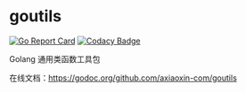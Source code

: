 # goutils

[![Go Report Card](https://goreportcard.com/badge/github.com/axiaoxin-com/goutils)](https://goreportcard.com/report/github.com/axiaoxin-com/goutils)
[![Codacy Badge](https://app.codacy.com/project/badge/Grade/927424c522de4548afa6b53cffd2e154)](https://www.codacy.com/gh/axiaoxin-com/goutils?utm_source=github.com&amp;utm_medium=referral&amp;utm_content=axiaoxin-com/goutils&amp;utm_campaign=Badge_Grade)

Golang 通用类函数工具包

在线文档：<https://godoc.org/github.com/axiaoxin-com/goutils>
